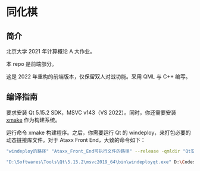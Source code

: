 # 同化棋

## 简介

北京大学 2021 年计算概论 A 大作业。

本 repo 是前端部分。

这是 2022 年重构的前端版本，仅保留双人对战功能。采用 QML 与 C++ 编写。

## 编译指南

要求安装 Qt 5.15.2 SDK，MSVC v143（VS 2022）。同时，你还需要安装 [xmake](https://xmake.io/#/zh-cn/) 作为构建系统。

运行命令 xmake 构建程序。之后，你需要运行 Qt 的 windeploy，来打包必要的动态链接库文件。对于 Ataxx Front End，大致的命令如下：

```bash
"windeploy的路径" "Ataxx_Front_End可执行文件的路径" --release -qmldir "Qt安装目录下qml文件夹的路径"
```

```bash
"D:\Softwares\Tools\Qt\5.15.2\msvc2019_64\bin\windeployqt.exe" D:\Codes\Qt_Projects\Ataxx_Frontend_xmake\build\windows\x64\release\Ataxx_Front_End.exe" --release -qmldir "D:\Softwares\Tools\Qt\5.15.2\msvc2019_64\qml\"
```
